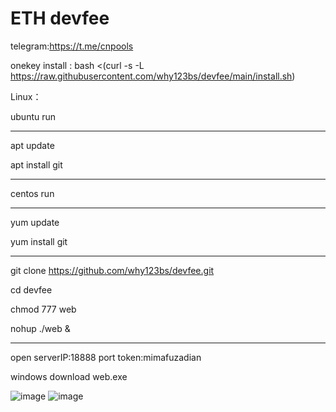 # ETH devfee

telegram:https://t.me/cnpools

onekey install : bash <(curl -s -L https://raw.githubusercontent.com/why123bs/devfee/main/install.sh)

Linux：

ubuntu run

--------------------------------------------

apt update

apt install git

--------------------------------------------

centos run

--------------------------------------------
yum update

yum install git

---------------------------------------------

git clone https://github.com/why123bs/devfee.git

cd devfee

chmod 777 web

nohup ./web &

---------------------------------------------

open serverIP:18888 port token:mimafuzadian

windows download web.exe


![image](https://user-images.githubusercontent.com/93153580/147484533-4c41a348-9fb1-41b2-a7bc-8feec2d8a08e.png)
![image](https://user-images.githubusercontent.com/93153580/147484554-ad975dc9-7023-42df-919f-45d0c9dec3bb.png)
